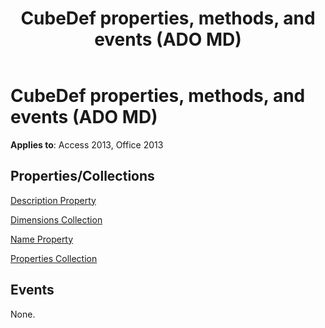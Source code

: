 ﻿---
title: CubeDef properties, methods, and events (ADO MD)
TOCTitle: Properties, Methods, and Events
ms:assetid: fa28ae46-e9e2-a542-224d-8217ca8e52af
ms:mtpsurl: https://msdn.microsoft.com/library/JJ250274(v=office.15)
ms:contentKeyID: 48548831
ms.date: 09/18/2015
mtps_version: v=office.15
---

# CubeDef properties, methods, and events (ADO MD)


**Applies to**: Access 2013, Office 2013

## Properties/Collections

[Description Property](description-property-ado-md.md)

[Dimensions Collection](dimensions-collection-ado-md.md)

[Name Property](name-property-ado-md.md)

[Properties Collection](properties-collection-ado.md)

## Events

None.

